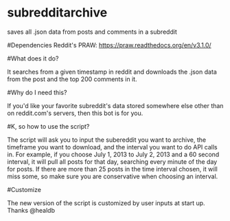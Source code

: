 # subredditarchive
saves all .json data from posts and comments in a subreddit

#Dependencies
Reddit's PRAW: https://praw.readthedocs.org/en/v3.1.0/

#What does it do?

It searches from a given timestamp in reddit and downloads the .json data from the post and the top 200 comments in it.

#Why do I need this?

If you'd like your favorite subreddit's data stored somewhere else other than on reddit.com's servers, then this bot is for you.

#K, so how to use the script?

The script will ask you to input the subereddit you want to archive, the timeframe you want to download, and the interval you want to do API calls in.  For example, if you choose July 1, 2013 to July 2, 2013 and a 60 second interval, it will pull all posts for that day, searching every minute of the day for posts.  If there are more than 25 posts in the time interval chosen, it will miss some, so make sure you are conservative when choosing an interval.

#Customize

The new version of the script is customized by user inputs at start up.  Thanks @healdb

